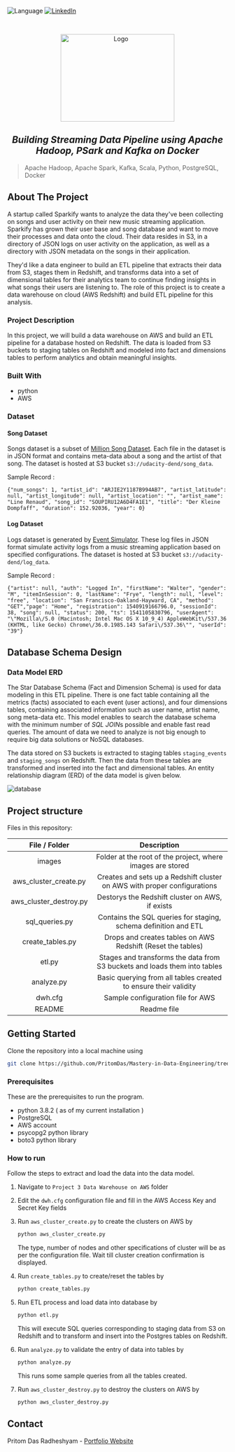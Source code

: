 ![Language](https://img.shields.io/badge/language-python--3.8.2-blue) [![LinkedIn][linkedin-shield]][linkedin-url]

<!-- PROJECT LOGO -->
<br />

<p align="center">
  <img src="./images/awslogo.png" alt="Logo" width="260" height="200">
<h2 align="center"><i>Building Streaming Data Pipeline using Apache Hadoop, PSark and Kafka on Docker</i></h2>
</p>


</p>

> Apache Hadoop, Apache Spark, Kafka, Scala, Python, PostgreSQL, Docker



<!-- ABOUT THE PROJECT -->

## About The Project

A startup called Sparkify wants to analyze the data they've been collecting on songs and user activity on their new music streaming application. Sparkify has grown their user base and song database and want to move their processes and data onto the cloud. Their data resides in S3, in a directory of JSON logs on user activity on the application, as well as a directory with JSON metadata on the songs in their application.

They'd like a data engineer to build an ETL pipeline that extracts their data from S3, stages them in Redshift, and transforms data into a set of dimensional tables for their analytics team to continue finding insights in what songs their users are listening to. The role of this project is to create a data warehouse on cloud (AWS Redshift) and build ETL pipeline for this analysis. 

### Project Description

In this project, we will build a data warehouse on AWS and build an ETL pipeline for a database hosted on Redshift.  The data is loaded from S3 buckets to staging tables on Redshift and modeled into fact and dimensions tables to perform analytics and obtain meaningful insights.

### Built With

* python
* AWS

### Dataset

#### Song Dataset

Songs dataset is a subset of [Million Song Dataset](http://millionsongdataset.com/). Each file in the dataset is in JSON format and contains meta-data about a song and the artist of that song. The dataset is hosted at S3 bucket `s3://udacity-dend/song_data`.

Sample Record :

```
{"num_songs": 1, "artist_id": "ARJIE2Y1187B994AB7", "artist_latitude": null, "artist_longitude": null, "artist_location": "", "artist_name": "Line Renaud", "song_id": "SOUPIRU12A6D4FA1E1", "title": "Der Kleine Dompfaff", "duration": 152.92036, "year": 0}
```

#### Log Dataset

Logs dataset is generated by [Event Simulator](https://github.com/Interana/eventsim). These log files in JSON format simulate activity logs from a music streaming application based on specified configurations. The dataset is hosted at S3 bucket `s3://udacity-dend/log_data`.

Sample Record :

```
{"artist": null, "auth": "Logged In", "firstName": "Walter", "gender": "M", "itemInSession": 0, "lastName": "Frye", "length": null, "level": "free", "location": "San Francisco-Oakland-Hayward, CA", "method": "GET","page": "Home", "registration": 1540919166796.0, "sessionId": 38, "song": null, "status": 200, "ts": 1541105830796, "userAgent": "\"Mozilla\/5.0 (Macintosh; Intel Mac OS X 10_9_4) AppleWebKit\/537.36 (KHTML, like Gecko) Chrome\/36.0.1985.143 Safari\/537.36\"", "userId": "39"}
```



## Database Schema Design

### Data Model ERD

The Star Database Schema (Fact and Dimension Schema) is used for data modeling in this ETL pipeline. There is one fact table containing all the metrics (facts) associated to each event (user actions), and four dimensions tables, containing associated information such as user name, artist name, song meta-data etc. This model enables to search the database schema with the minimum number of *SQL JOIN*s possible and enable fast read queries. The amount of data we need to analyze is not big enough to require big data solutions or NoSQL databases.

The data stored on S3 buckets is extracted to staging tables `staging_events` and `staging_songs` on Redshift. Then the data from these tables are transformed and inserted into the fact and dimensional tables. An entity relationship diagram (ERD) of the data model is given below. 

![database](./images/database.png)

## Project structure

Files in this repository:

|     File / Folder      |                         Description                          |
| :--------------------: | :----------------------------------------------------------: |
|         images         |  Folder at the root of the project, where images are stored  |
| aws_cluster_create.py  | Creates and sets up a Redshift cluster on AWS with proper configurations |
| aws_cluster_destroy.py |       Destorys the Redshift cluster on AWS, if exists        |
|     sql_queries.py     | Contains the SQL queries for staging, schema definition and ETL |
|    create_tables.py    | Drops and creates tables on AWS Redshift (Reset the tables)  |
|         etl.py         | Stages and transforms the data from S3 buckets and loads them into tables |
|       analyze.py       | Basic querying from all tables created to ensure their validity |
|        dwh.cfg         |              Sample configuration file for AWS               |
|         README         |                         Readme file                          |



<!-- GETTING STARTED -->

## Getting Started

Clone the repository into a local machine using

```sh
git clone https://github.com/PritomDas/Mastery-in-Data-Engineering/tree/master/Udacity%20Data%20Engineering%20Nano%20Degree
```

### Prerequisites

These are the prerequisites to run the program.

* python 3.8.2 ( as of my current installation )
* PostgreSQL
* AWS account
* psycopg2 python library
* boto3 python library

### How to run

Follow the steps to extract and load the data into the data model.

1. Navigate to `Project 3 Data Warehouse on AWS` folder

2. Edit the `dwh.cfg` configuration file and fill in the AWS Access Key and Secret Key fields

3. Run `aws_cluster_create.py` to create the clusters on AWS by

   ```python
   python aws_cluster_create.py
   ```

   The type, number of nodes and other specifications of cluster will be as per the configuration file. Wait till cluster creation confirmation is displayed.

4. Run `create_tables.py` to create/reset the tables by

   ```python
   python create_tables.py
   ```

5. Run ETL process and load data into database by 

   ```python
   python etl.py
   ```

   This will execute SQL queries corresponding to staging data from S3 on Redshift and to transform and insert into the Postgres tables on Redshift.

6. Run `analyze.py` to validate the entry of data into tables by 

   ```python
   python analyze.py
   ```

    This runs some sample queries from all the tables created.

7. Run `aws_cluster_destroy.py` to destroy the clusters on AWS by

   ```python
   python aws_cluster_destroy.py
   ```


<!-- CONTACT -->

## Contact

Pritom Das Radheshyam - [Portfolio Website](https://pritom.uwu.ai/)



<!-- MARKDOWN LINKS & IMAGES -->
<!-- https://www.markdownguide.org/basic-syntax/#reference-style-links -->

[linkedin-shield]: https://img.shields.io/badge/-LinkedIn-black.svg?style=flat-square&logo=linkedin&colorB=555
[linkedin-url]: https://www.linkedin.com/in/you-found-pritom
[product-screenshot]: images/screenshot.jpg
